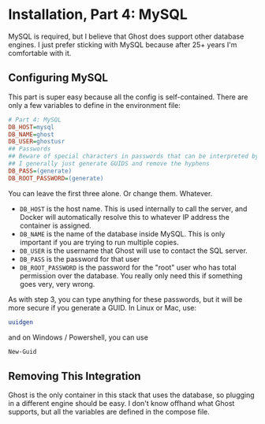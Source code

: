 # Installation, Part 4: MySQL
MySQL is required, but I believe that Ghost does support other database engines. I just prefer sticking with MySQL because after 25+ years I'm comfortable with it.


## Configuring MySQL
This part is super easy because all the config is self-contained. There are only a few variables to define in the environment file:
```ini
# Part 4: MySQL
DB_HOST=mysql
DB_NAME=ghost
DB_USER=ghostusr
## Passwords
## Beware of special characters in passwords that can be interpreted by shell.
## I generally just generate GUIDS and remove the hyphens
DB_PASS=(generate)
DB_ROOT_PASSWORD=(generate)
```
You can leave the first three alone. Or change them. Whatever.

* `DB_HOST` is the host name. This is used internally to call the server, and Docker will automatically resolve this to whatever IP address the container is assigned.
* `DB_NAME` is the name of the database inside MySQL. This is only important if you are trying to run multiple copies.
* `DB_USER` is the username that Ghost will use to contact the SQL server.
* `DB_PASS` is the password for that user
* `DB_ROOT_PASSWORD` is the password for the "root" user who has total permission over the database. You really only need this if something goes very, very wrong.

As with step 3, you can type anything for these passwords, but it will be more secure if you generate a GUID. In Linux or Mac, use:
```bash
uuidgen
```
and on Windows / Powershell, you can use
```powershell
New-Guid
```


## Removing This Integration
Ghost is the only container in this stack that uses the database, so plugging in a different engine should be easy. I don't know offhand what Ghost supports, but all the variables are defined in the compose file.
